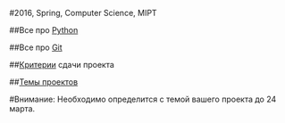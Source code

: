 #2016, Spring, Computer Science, MIPT

##Все про [Python](https://bitbucket.org/snorch/cs454/src/HEAD/PYTHON.md?at=master)

##Все про [Git](https://bitbucket.org/snorch/cs454/src/HEAD/GIT.md?at=master)

##[Критерии](https://bitbucket.org/snorch/cs454/src/HEAD/REQUIREMENTS.md?at=master) сдачи проекта

##[Темы проектов](https://bitbucket.org/snorch/cs454/src/HEAD/THEMES.md?at=master)

#Внимание: Необходимо определится с темой вашего проекта до 24 марта.
